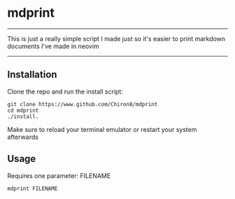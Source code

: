 # mdprint
---
This is just a really simple script I made just so it's easier to print markdown documents I've made in neovim

---

## Installation

Clone the repo and run the install script:

```
git clone https://www.github.com/Chiron8/mdprint
cd mdprint
./install. 
```

Make sure to reload your terminal emulator or restart your system afterwards

## Usage

Requires one parameter: FILENAME

`mdprint FILENAME`
